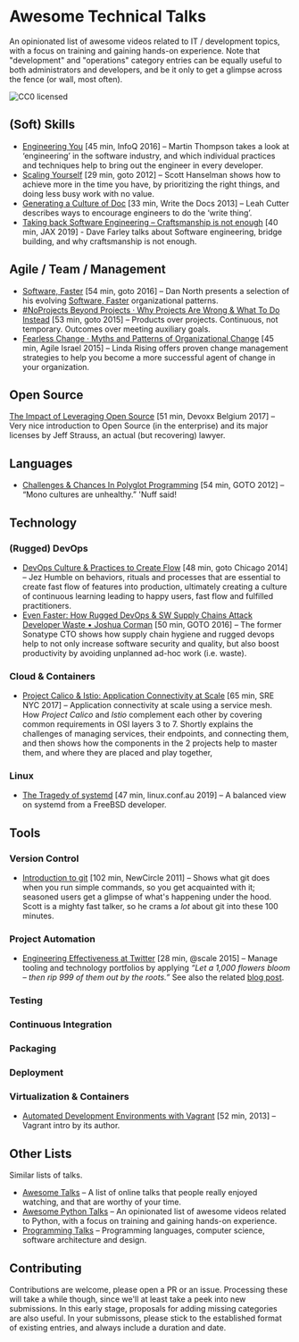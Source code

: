 # Awesome Technical Talks

An opinionated list of awesome videos related to IT / development topics, with a focus on training and gaining hands-on experience.
Note that "development" and "operations" category entries can be equally useful to both administrators and developers,
and be it only to get a glimpse across the fence (or wall, most often).

![CC0 licensed](http://img.shields.io/badge/license-CC0-red.svg)

## (Soft) Skills

* [Engineering You](http://www.infoq.com/presentations/engineer-practices-techniques) [45 min, InfoQ 2016] – Martin Thompson takes a look at ‘engineering’ in the software industry, and which individual practices and techniques help to bring out the engineer in every developer.
* [Scaling Yourself](https://youtu.be/FS1mnISoG7U) [29 min, goto 2012] –
  Scott Hanselman shows how to achieve more in the time you have,
  by prioritizing the right things, and doing less busy work with no value.
* [Generating a Culture of Doc](https://youtu.be/v41nPTpXnHQ) [33 min, Write the Docs 2013] – Leah Cutter describes ways to encourage engineers to do the ‘write thing’.
* [Taking back Software Engineering – Craftsmanship is not enough](https://youtu.be/y_hTQCcwE5Q?t=1552) [40 min, JAX 2019] - Dave Farley talks about Software engineering, bridge building, and why craftsmanship is not enough.


## Agile / Team / Management

* [Software, Faster](https://youtu.be/USc-yLHXNUg) [54 min, goto 2016] –
  Dan North presents a selection of his evolving
  [Software, Faster](https://leanpub.com/softwarefaster) organizational patterns.
* [#NoProjects Beyond Projects · Why Projects Are Wrong & What To Do Instead](https://youtu.be/Rzglax8LdaM) [53 min, goto 2015] –
  Products over projects. Continuous, not temporary. Outcomes over meeting auxiliary goals.
* [Fearless Change · Myths and Patterns of Organizational Change](https://youtu.be/TXvRWea_sEI) [45 min, Agile Israel 2015] – Linda Rising offers proven change management strategies to help you become a more successful agent of change in your organization.


## Open Source

[The Impact of Leveraging Open Source](https://www.youtube.com/watch?v=jwrSMj-Prfw&feature=youtu.be) [51 min, Devoxx Belgium 2017] – Very nice introduction to Open Source (in the enterprise) and its major licenses by Jeff Strauss, an actual (but recovering) lawyer.


## Languages

* [Challenges & Chances In Polyglot Programming](http://youtu.be/VUr_JTNKAFo) [54 min, GOTO 2012] – “Mono cultures are unhealthy.” 'Nuff said!


## Technology

### (Rugged) DevOps

* [DevOps Culture & Practices to Create Flow](http://youtu.be/mBUJ-fg4EKA) [48 min, goto Chicago 2014] – Jez Humble on behaviors, rituals and processes that are essential to create fast flow of features into production, ultimately creating a culture of continuous learning leading to happy users, fast flow and fulfilled practitioners.
* [Even Faster: How Rugged DevOps & SW Supply Chains Attack Developer Waste • Joshua Corman](https://youtu.be/dogofef4HWg) \[50 min, GOTO 2016] – The former Sonatype CTO shows how supply chain hygiene and rugged devops help to not only increase software security and quality, but also boost productivity by avoiding unplanned ad-hoc work (i.e. waste).

### Cloud & Containers

 * [Project Calico & Istio: Application Connectivity at Scale﻿](https://youtu.be/r3lNEoitxps) [65 min, SRE NYC 2017] – Application connectivity at scale using a service mesh﻿. How *Project Calico* and *Istio* complement each other by covering common requirements in OSI layers 3 to 7. Shortly explains the challenges of managing services, their endpoints, and connecting them, and then shows how the components in the 2 projects help to master them, and where they are placed and play together,

### Linux

 * [The Tragedy of systemd](https://youtu.be/o_AIw9bGogo) [47 min, linux.conf.au 2019] – A balanced view on systemd from a FreeBSD developer.


## Tools

### Version Control

* [Introduction to git](http://youtu.be/ZDR433b0HJY) [102 min, NewCircle 2011] – Shows what git does when you run simple commands, so you get acquainted with it; seasoned users get a glimpse of what's happening under the hood. Scott is a mighty fast talker, so he crams a *lot* about git into these 100 minutes.

### Project Automation

 * [Engineering Effectiveness at Twitter](https://youtu.be/8IyXcLFO9ns) \[28 min, @scale 2015] – Manage tooling and technology portfolios by applying *“Let a 1,000 flowers bloom – then rip 999 of them out by the roots.”* See also the related [blog post](http://www.gigamonkeys.com/flowers/).


### Testing

### Continuous Integration

### Packaging

### Deployment

### Virtualization & Containers

* [Automated Development Environments with Vagrant](http://youtu.be/Im4wNqlolqQ) [52 min, 2013] – Vagrant intro by its author.


## Other Lists

Similar lists of talks.

* [Awesome Talks](https://github.com/JanVanRyswyck/awesome-talks) – A list of online talks that people really enjoyed watching, and that are worthy of your time.
* [Awesome Python Talks](https://github.com/jhermann/awesome-python-talks) – An opinionated list of awesome videos related to Python, with a focus on training and gaining hands-on experience.
* [Programming Talks](https://github.com/hellerve/programming-talks) – Programming languages, computer science, software architecture and design.

## Contributing

Contributions are welcome, please open a PR or an issue. Processing these will take a while though, since we'll at least take a peek into new submissions. In this early stage, proposals for adding missing categories are also useful. In your submissons, please stick to the established format of existing entries, and always include a duration and date.
